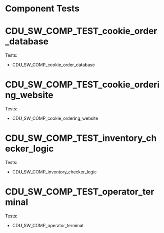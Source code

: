 # Component Tests

# CDU_SW_COMP_TEST_cookie_order_database

Tests:

- CDU_SW_COMP_cookie_order_database

# CDU_SW_COMP_TEST_cookie_ordering_website

Tests:

- CDU_SW_COMP_cookie_ordering_website

# CDU_SW_COMP_TEST_inventory_checker_logic

Tests:

- CDU_SW_COMP_inventory_checker_logic

# CDU_SW_COMP_TEST_operator_terminal

Tests:

- CDU_SW_COMP_operator_terminal
